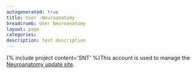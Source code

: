 ```yaml
---
autogenerated: true
title: User ›Neuroanatomy
breadcrumb: User Neuroanatomy
layout: page
categories: 
description: test description
---
```


{% include project content='SNT' %}This account is used to manage the [Neuroanatomy update site](Neuroanatomy).
